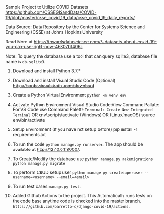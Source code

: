 Sample Project to Utilize COVID Datasets
https://github.com/CSSEGISandData/COVID-19/blob/master/csse_covid_19_data/csse_covid_19_daily_reports/

Data Source: Data Repository by the Center for Systems Science and Engineering (CSSE) at Johns Hopkins University

Read More at
https://towardsdatascience.com/5-datasets-about-covid-19-you-can-use-right-now-46307b1406a

Note: To query the database use a tool that can query sqlite3, database file name is ```db.sqlite3```.

1. Download and install Python 3.7.*

3. Download and install Visual Studio Code (Optional)
https://code.visualstudio.com/download

4. Create a Python Virtual Environment 
    ```python -m venv env```

5. Activate Python Environment
    Visual Studio Code:View Command Pallate:
    For VS Code use Command Palette ```Terminal: Create New Integrated Terminal```
        OR
  env\scripts\activate (Windows) OR (Linux/macOS)  source env/bin/activate 
    
6. Setup Environment (If you have not setup before)
pip install -r requirements.txt 

7. To run the code ```python manage.py runserver```. The app should be available at http://127.0.0.1:8000/.

8. To Create/Modify the database use
```python manage.py makemigrations```
```python manage.py migrate```

9. To perform CRUD setup user
``python manage.py createsuperuser --username=<username> --email=<email>``

10. To run test cases ``manage.py test``.

11. Added Github Actions to the project. This Automatically runs tests on the code base anytime code is checked into the master branch. ```https://github.com/barretto-c/django-covid-19/actions```.
